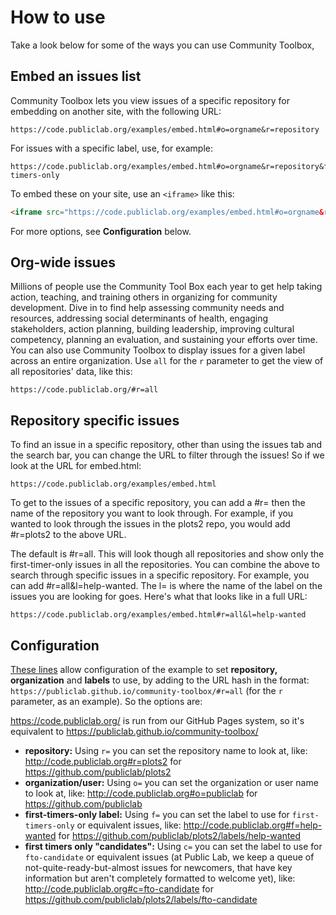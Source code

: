How to use
====

Take a look below for some of the ways you can use Community Toolbox,

## Embed an issues list

Community Toolbox lets you view issues of a specific repository for embedding on another site, with the following URL:

```
https://code.publiclab.org/examples/embed.html#o=orgname&r=repository
```

For issues with a specific label, use, for example: 

```
https://code.publiclab.org/examples/embed.html#o=orgname&r=repository&f=first-timers-only
```

To embed these on your site, use an `<iframe>` like this:

```html
<iframe src="https://code.publiclab.org/examples/embed.html#o=orgname&r=repository" style="border:none;" width="100%" height="600px"></iframe>
```

For more options, see **Configuration** below.

## Org-wide issues
Millions of people use the Community Tool Box each year to get help taking action, teaching, and training others in organizing for community development. Dive in to find help assessing community needs and resources, addressing social determinants of health, engaging stakeholders, action planning, building leadership, improving cultural competency, planning an evaluation, and sustaining your efforts over time.
You can also use Community Toolbox to display issues for a given label across an entire organization. Use `all` for the `r` parameter to get the view of all repositories' data, like this:

```
https://code.publiclab.org/#r=all
```

## Repository specific issues
To find an issue in a specific repository, other than using the issues tab and the search bar, you can change the URL to filter through the issues! So if we look at the URL for embed.html:

```
https://code.publiclab.org/examples/embed.html
```

To get to the issues of a specific repository, you can add a #r= then the name of the repository you want to look through. For example, if you wanted to look through the issues in the plots2 repo, you would add #r=plots2 to the above URL. 

The default is #r=all. This will look though all repositories and show only the first-timer-only issues in all the repositories. 
You can combine the above to search through specific issues in a specific repository. For example, you can add #r=all&l=help-wanted. The l= is where the name of the label on the issues you are looking for goes. Here's what that looks like in a full URL:

```
https://code.publiclab.org/examples/embed.html#r=all&l=help-wanted
```

## Configuration

[These lines](https://github.com/publiclab/community-toolbox/blob/620c4d906be704ffaa5b40509796c18c393f83f4/index.html#L115-L118) allow configuration of the example to set **repository, organization** and **labels** to use, by adding to the URL hash in the format: `https://publiclab.github.io/community-toolbox/#r=all` (for the `r` parameter, as an example). So the options are:

https://code.publiclab.org/ is run from our GitHub Pages system, so it's equivalent to https://publiclab.github.io/community-toolbox/

- **repository:** Using `r=` you can set the repository name to look at, like: http://code.publiclab.org#r=plots2 for https://github.com/publiclab/plots2
- **organization/user:** Using `o=` you can set the organization or user name to look at, like: http://code.publiclab.org#o=publiclab for https://github.com/publiclab
- **first-timers-only label:** Using `f=` you can set the label to use for `first-timers-only` or equivalent issues, like: http://code.publiclab.org#f=help-wanted for https://github.com/publiclab/plots2/labels/help-wanted
- **first timers only "candidates":** Using `c=` you can set the label to use for `fto-candidate` or equivalent issues (at Public Lab, we keep a queue of not-quite-ready-but-almost issues for newcomers, that have key information but aren't completely formatted to welcome yet), like: http://code.publiclab.org#c=fto-candidate for https://github.com/publiclab/plots2/labels/fto-candidate
